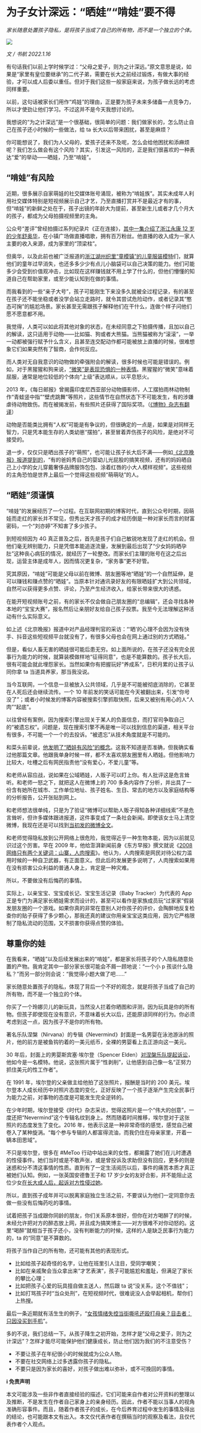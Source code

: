 # 为子女计深远：“晒娃”“啃娃”要不得

*家长随意处置孩子隐私，是将孩子当成了自己的所有物，而不是一个独立的个体。*

![](https://lishuhang.me/img/2022/01/0116K-00.jpg)

*文 / 书航 2022.1.16*

有句话我们以前上学时候学过：“父母之爱子，则为之计深远。”原文意思是说，如果是“家里有皇位要继承”的二代子弟，需要在长大之前经过锻炼，有做大事的经验，才可以成人后委以重任。但对于我们这些一般家庭来说，为孩子做长远的考虑同样重要。

以前，这句话被家长们用作“鸡娃”的理由，正是要为孩子未来多储备一点竞争力，所以才使劲让他们学习。不过这并不是今天我想讨论的。

我想说的“为之计深远”是一个很基础，很简单的问题：我们做家长的，怎么防止自己在孩子还小时候的一些做法，给 ta 长大以后带来困扰，甚至是麻烦？

你可能想说了，我们为人父母的，爱孩子还来不及呢，怎么会给他困扰和添麻烦呢？我们怎么做会有这个风险？其实，引发这一风险的，正是我们很喜欢的一种表达“爱”的举动——晒娃，乃至“啃娃”。

## “啃娃”有风险

近期，很多展示自家萌娃的社交媒体账号涌现，被称为“啃娃族”。其实未成年人利用社交媒体特别是短视频展示自己才艺，乃至直播打赏并不是最近才有的事，但“啃娃”的新鲜之处在于，孩子出镜的年龄大为提前，甚至新生儿或者才几个月大的孩子，都成为父母拍摄视频里的主角。

公众号“差评”曾经拍摄过系列纪录片《正在连接》，[其中一集介绍了浙江永康 12 岁的少年舒奥华](https://weibo.com/1888861417/Jilyrm78x)，在小镇广场做直播唱歌，拥有百万粉丝。他直播的收入成为一家人主要的收入来源，成为家里的“顶梁柱”。

但奥华，以及此前也被广泛报道的[浙江湖州织里“童模镇”的儿童服装模特](https://zhuanlan.zhihu.com/p/61067059)们，就算他们的童年过早消失，也还多多少少有点儿小脑袋可以自己决策的能力。他们可能多少会受到价值观冲击，比如现在这样赚钱就不用上学了什么的，但他们懵懂的知道自己在帮助家里，或至少能认知到在做的事情。

而我看到的一些“亲子大号”，孩子可能刚生下来没多久就被全过程记录，有的甚至在孩子还不能坐稳或者没学会站立走路时，就令其尝试危险动作，或者记录其“憨态可掬”的尴尬场景。家长甚至无需跟孩子解释他们在干什么，连做个样子问他们愿不愿意都不用。

我觉得，人类可以如此将其他对象的状态，在未经同意之下拍摄传播，且加以自己的解读，这只适用于动物——比如猫、狗或者大熊猫。当熊猫被称为“滚滚”，一举一动都被强行赋予什么含义，且甚至连交配动作都可能被放上直播的时候，很难想象它们如果突然有了智商，会作何反应。

而人类对无自我意识的动物做的牵强附会的解读，很多时候也可能是错误的。例如，对于黑猩猩和狗来说，[“微笑”是表现恐惧的一种表情](https://mp.weixin.qq.com/s/9Sx1ewIOt7Pyygu914hgFQ)。黑猩猩的“微笑”意味着屈服，通常是地位较低的个体向“上级”表达顺从，以平息怒火。

2013 年，《每日邮报》曾揭露印度尼西亚部分动物摄影师，人工摆拍雨林动物制作“青蛙竖中指”“壁虎跳舞”等照片，这些情节在自然状态下不可能发生，有的涉嫌虐待动物致伤。而在被揭发前，有些照片还获得了国际奖项。（[《博物》杂志有翻译](https://weibo.com/1195054531/A1W6Xw02n)）

动物是否能类比拥有“人权”可能是有争议的，但很确定的一点是，如果是对同样无智力，只是凭本能生存的人类幼崽“摆拍”，甚至冒着弄伤孩子的风险，是绝对不可接受的。

退一步，仅仅只是晒出孩子的“萌照”，也可能让孩子长大后不满——例如[《北京晚报》报道提到的](http://www.xinhuanet.com/politics/2018-06/19/c_1123005052.htm)，“有的爸妈秀自己的婴幼儿光屁股的搞笑视频，还有的妈妈晒自己上小学的女儿穿戴奢侈品牌服饰包包、涂着红唇的小大人模样视频”。这些视频的主角恐怕是世界上最后一个觉得这些视频“萌萌哒”的人。

## “晒娃”须谨慎

“啃娃”的发展经历了一个过程。在互联网初期的博客时代，直到公众号时期，因萌娃而走红的家长并不常见，但秀出天才孩子的成才经历倒是一种对家长而言的财富密码，一个“刘亦婷”不知害了多少孩子。

到短视频因为 4G 真正普及之后，首先是孩子们自己敏锐地发现了走红的机会。但他们毫无辨别能力，只是凭借本能追逐流量，发展到最后出现了“少女妈妈晒孕肚”这种丧心病狂的情况，就经历了一轮整改。而家长们主理的账号在这之后出现，运营主体是成年人，因而情况更复杂，“家务事”更不好管。

究其原因，“啃娃”可能是父母以前在微博、朋友圈等地“晒娃”的一个自然延伸，是可以赚钱和赚点赞的“晒娃”。当原本针对通讯录好友的有限晒娃扩大到公共领域，自然可以获得更多点赞、评论，乃至产生经济收入，给家长带来很大的诱惑。

在能开短视频账号之前，有的家长不仅会做自己朋友圈的“总编辑”，还会寻找各种本地的“宝宝大赛”，报名然后让亲朋好友给自己孩子投票。我至今无法理解这种活动有什么实际意义。

如上述《北京晚报》报道中对产品经理判官的采访：“‘晒’的心理不会因为没有快手、抖音这些短视频平台就没有了，有很多父母也会在网上通过别的方式晒娃。”

但是，看似人畜无害的晒娃很可能后患无穷。如上面所说的，在孩子还没有完全民事行为能力的时候，就算装模做样地“征得同意”，也是不能算数的。孩子长大后，很有可能会就此埋怨家长。当然如果你有把握玩好“养成系”，日积月累的让孩子认同你拿 ta 当道具养家，那当我没说。

当今互联网，一个信息一旦被放入公共领域，几乎是不可能被彻底消除的，它甚至在人死后还会继续流传。一个 10 年前发的笑话可能在今天被翻出来，引发“你号没了”；或者小时候发的博客内容被搜索引擎抓取快照，后来又被别有用心的人“人肉”“起底”。

以往曾经有案例，因为搜索引擎出现关于某人的负面信息，而打官司争取自己的“被遗忘权”。问题是，现在搜索引擎不再是唯一可以找到信息的渠道，相关平台有很多，不可能一个一个的去投诉。“被遗忘”从技术角度就是不可能的。

和菜头前辈说，[他发明了“晒娃有风险”的概念](https://mp.weixin.qq.com/s/wlE-ki10jiWWFvFETZs_Vg)。这我不知道是否准确，但我确实看过他那篇文章。他跟我单身时候一样，都不太喜欢朋友圈里有人晒娃。但他影响力比较大，吐槽之后有网民指责他“没有爱心，不爱儿童”等。

和老师从容应战，说如果在公域晒娃，人贩子可以盯上你。有人批评这是危言耸听。和老师一怒之下，就把这人在微博上的 700 多条内容作了分析，并出具了一份含有她所在城市、工作单位地址、孩子姓名、生日、常去的地方以及家庭结构等的分析报告，公开张贴到网上。

和老师想法很单纯，只是为了验证“微博可以帮助人贩子得知各种详细线索”不是危言耸听，但许多媒体跟进报道，这件事变成了一条社会新闻。即使该女士马上清空微博，我现在还是可以找到[当初发的微博全文](http://focus.weibo.com/baby/jinshenshai/index.shtml)。

和老师觉得隐私放到公开网络上很危险，我觉得近乎一种生物本能，因为以前就见识过这个厉害。早在 2009 年，他给澎湃新闻前身《东方早报》撰文就说《[2008 网络只有两个关键词：山寨，人肉搜索](http://news.sina.com.cn/pl/2009-01-04/071516972418.shtml)》。他认为，人肉搜索是网民对待公权力滥用时候的一种自卫武器，有正面意义。但此后的发展更多说明了，人肉搜索如果用在没有损害公众利益的普通人身上，肯定是一种灾难。

所以，不要做没有后悔药的事情。

实际上，以亲宝宝、宝宝成长记、宝宝生活记录（Baby Tracker）为代表的 App 正是专门为满足家长晒娃需求而设计的，甚至可以看作是家族成员玩“过家家”假装发朋友圈的一个游戏。如果你真的非常在意别人对你孩子的评价，会陶醉地反复检查你的贴子获得了多少颗心，那我还真的建议你用亲宝宝这类应用，因为它严格限制了隐私流动的范围，又不损害你获得点赞的体验。

## 尊重你的娃

在我看来，“晒娃”以及后续发展出来的“啃娃”，都是家长将孩子的个人隐私随意处置的产物。我肯定其中一部分家长很可能会不屑一顾地说：“一个小 p 孩谈什么隐私？”而另一部分则会说：“我觉得小题大做了吧……”

家长随意处置孩子的隐私，体现了背后一个不好的观念，就是将孩子当成了自己的所有物，而不是一个独立的个体。

你买了一个玲娜贝儿的新玩具，当然没人拦着你晒图和评测，因为玩具是你的所有物。但孩子即使现在没有意识，不意味着长大以后，还能原谅同样的行为。你必须考虑到这一点，因为孩子不是你的所有物。

著名乐队涅槃（Nirvana）的专辑《Nevermind》封面是一名男婴在泳池游泳的照片，他的前方是被鱼钩钓着的一美元纸币，全裸的男婴看上去正游向这一美元。

30 年后，封面上的男婴斯宾塞·埃尔登（Spencer Elden）[对涅槃乐队提起诉讼](https://p.dw.com/p/3zWSl)，他如今是一名模特。他说，这张照片属于“性剥削”，让他感到自己像一名“正努力抓住美元的性工作者”。

在 1991 年，埃尔登的父亲做主给他拍了这张照片，报酬是当时的 200 美元。埃尔登本人成长经历中对照片态度的变化，正好反映了一个孩子逐渐产生完全民事行为能力之前，对事物的态度是可能发生完全逆转的。

在少年时期，埃尔登接受《时代》杂志采访，觉得这照片是一个“伟大的创意”，一度还把“Nevermind”这个专辑名纹到身上。然而随着时间推移，埃尔登对于这张照片的态度发生了变化。2016 年，他表示这是一种非常奇怪的感觉，感觉自己被卷入了某种旋涡。“每个参与专辑的人都富得流油，而我仍住在母亲家里，开着一辆本田思域”。

不只是埃尔登，很多在 #MeToo 行动中站出来的女性，都揭露了她们在儿时遭遇的性侵事件。她们当时或是不敢声张，或是曾投诉及求助但没有回应，更多的则是迷惑和分不清这事情的性质。直到有了一定生活阅历以后，事件的痛苦本质才真正被她们认知。例如，一张英国安德鲁王子和 17 岁少女的友好合影，并不能阻止这位少女[在长大成人后，起诉对方性侵过她](http://world.chinadaily.com.cn/2015-01/04/content_19228813.htm)。

所以，直到孩子成年并可以脱离家庭独立生活之前，不要误认为他们一定同意你去做一些没有后悔药吃的事情。

试着把孩子当成跟你同龄的朋友，你们关系原本很好，但你在对方喝醉了的时候，未经允许把对方的醉态放上网，并且成为搞笑博主——对方很难不对你动怒的。这里“喝醉”就相当于孩子还小，没有判断能力的时候，这样的人是缺乏民事行为能力的，ta 的“同意”是不算数的。

将孩子当作自己的所有物，还可能有其他的表现形式。

- 比如给孩子起奇怪的名字，让他在班里引人注目，受同学嘲笑；
- 比如在亲戚聚会当众拿出来“才艺表演”，孩子可能尴尬和羞耻，但满足了家长的攀比心理；
- 比如把孩子心爱的玩具擅自做主送人，然后跟 ta 说“没关系，这个不值钱”；
- 比如打骂孩子时“当众处刑”，在短视频时代，很难说没人会举起相机，帮你们上热搜。

最后一条近期就有活生生的例子，“[女孩情绪失控当街嘶吼还殴打母亲？目击者：只因没买到手机](https://www.cqcb.com/headline/2021-12-21/4684457_pc.html)”。

多的不说，我们总结一下。从孩子降生之初开始，怎样才是“父母之爱子，则为之计深远”？怎样才能尽可能保护他们健康成长，防止他们因为我们的不注意受伤？

- 不要让孩子在年纪很小的时候就成为公众人物。
- 不要在社交网络上过多透露你孩子的隐私。
- 不要只是因为家长的喜好，对孩子做出难以弥补，或不可挽回的事情。

**ℹ 免责声明**

本文可能涉及一些非作者直接经验的描述，它们可能来自作者对公开资料的整理以及推断，不是发生在作者自己家身上的亲身经历。因此，作者不能以当事人的视角准确形容事件。而且，随着作者孩子的成长，在今后养育过程中发生的事情及得出的结论，也可能跟本文有出入。本文仅代表作者在撰稿当时的观察及看法，且仅代表作者个人观点。
